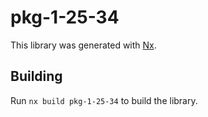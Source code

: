 # pkg-1-25-34

This library was generated with [Nx](https://nx.dev).

## Building

Run `nx build pkg-1-25-34` to build the library.
